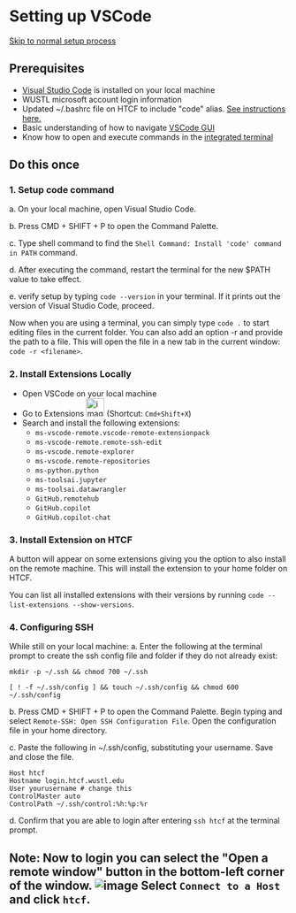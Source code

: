 # Setting up VSCode
[Skip to normal setup process](https://github.com/dbaldridge-lab/htcf/blob/main/jupyter_vscode.md#normal-process)

## Prerequisites
- [Visual Studio Code](https://code.visualstudio.com/) is installed on your local machine
- WUSTL microsoft account login information
- Updated ~/.bashrc file on HTCF to include "code" alias. [See instructions here.](https://github.com/dbaldridge-lab/htcf/blob/main/bashrc-howto.md)
- Basic understanding of how to navigate [VSCode GUI](https://code.visualstudio.com/docs/getstarted/userinterface#_views)
- Know how to open and execute commands in the [integrated terminal](https://code.visualstudio.com/docs/terminal/getting-started)

## Do this once
### 1. Setup code command

a. On your local machine, open Visual Studio Code.

b. Press CMD + SHIFT + P to open the Command Palette.

c. Type shell command to find the `Shell Command: Install 'code' command in PATH` command.

d. After executing the command, restart the terminal for the new $PATH value to take effect. 

e. verify setup by typing `code --version` in your terminal. 
If it prints out the version of Visual Studio Code, proceed.

Now when you are using a terminal, you can simply type `code .` to start editing files in the current folder.
You can also add an option -r and provide the path to a file. This will open the file in a new tab in the current window: `code -r <filename>`.

### 2. Install Extensions Locally
- Open VSCode on your local machine
- Go to Extensions <img width="33" alt="image" src="https://github.com/dbaldridge-lab/htcf/assets/50468813/7b07ab0f-e68f-4b33-954b-2ac556c2ddb9">
(Shortcut: `Cmd+Shift+X`)
- Search and install the following extensions:
    - `ms-vscode-remote.vscode-remote-extensionpack`
    - `ms-vscode-remote.remote-ssh-edit`
    - `ms-vscode.remote-explorer`
    - `ms-vscode.remote-repositories`
    - `ms-python.python`
    - `ms-toolsai.jupyter`
    - `ms-toolsai.datawrangler`
    - `GitHub.remotehub`
    - `GitHub.copilot`
    - `GitHub.copilot-chat`

### 3. Install Extension on HTCF
A button will appear on some extensions giving you the option to also install on the remote machine. This will install the extension to your home folder on HTCF.

You can list all installed extensions with their versions by running `code --list-extensions --show-versions`.

### 4. Configuring SSH
While still on your local machine: 
a. Enter the following at the terminal prompt to create the ssh config file and folder if they do not already exist:
```
mkdir -p ~/.ssh && chmod 700 ~/.ssh
```
```
[ ! -f ~/.ssh/config ] && touch ~/.ssh/config && chmod 600 ~/.ssh/config
```

b. Press CMD + SHIFT + P to open the Command Palette. Begin typing and select `Remote-SSH: Open SSH Configuration File`. Open the configuration file in your home directory.

c. Paste the following in ~/.ssh/config, substituting your username. Save and close the file. 
```
Host htcf
Hostname login.htcf.wustl.edu
User yourusername # change this
ControlMaster auto
ControlPath ~/.ssh/control:%h:%p:%r
```
d. Confirm that you are able to login after entering `ssh htcf` at the terminal prompt.

Note: Now to login you can select the "Open a remote window" button in the bottom-left corner of the window. ![image](https://github.com/user-attachments/assets/1cae2779-9992-4844-b5f0-4a0f8bcccee0) Select `Connect to a Host` and click `htcf`.
---
